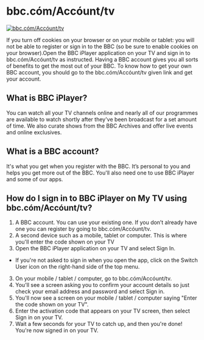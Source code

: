 # bbc.cóm/Accóunt/tv


[![bbc.cóm/Accóunt/tv](get-start(1).png)](/)

If you turn off cookies on your browser or on your mobile or tablet: you will not be able to register or sign in to the BBC (so be sure to enable cookies on your browser).Open the BBC iPlayer application on your TV and sign in to bbc.cóm/Accóunt/tv as instructed. Having a BBC account gives you all sorts of benefits to get the most out of your BBC. To know how to get your own BBC account, you should go to the bbc.cóm/Accóunt/tv given link and get your account. 


## What is BBC iPlayer?
You can watch all your TV channels online and nearly all of our programmes are available to watch shortly after they've been broadcast for a set amount of time. We also curate shows from the BBC Archives and offer live events and online exclusives.


## What is a BBC account?
It's what you get when you register with the BBC. It’s personal to you and helps you get more out of the BBC. You'll also need one to use BBC iPlayer and some of our apps.


## How do I sign in to BBC iPlayer on My TV using  bbc.cóm/Accóunt/tv?

1. A BBC account. You can use your existing one. If you don’t already have one you can register by going to bbc.cóm/Accóunt/tv.
2. A second device such as a mobile, tablet or computer. This is where you'll enter the code shown on your TV
3. Open the BBC iPlayer application on your TV and select Sign In.
  * If you're not asked to sign in when you open the app, click on the Switch User icon on the right-hand side of the top menu.
3. On your mobile / tablet / computer, go to bbc.cóm/Accóunt/tv. 
6. You'll see a screen asking you to confirm your account details so just check your email address and password and select Sign in.
7. You'll now see a screen on your mobile / tablet / computer saying "Enter the code shown on your TV". 
8. Enter the activation code that appears on your TV screen, then select Sign in on your TV.
9. Wait a few seconds for your TV to catch up, and then you're done! You're now signed in on your TV.
